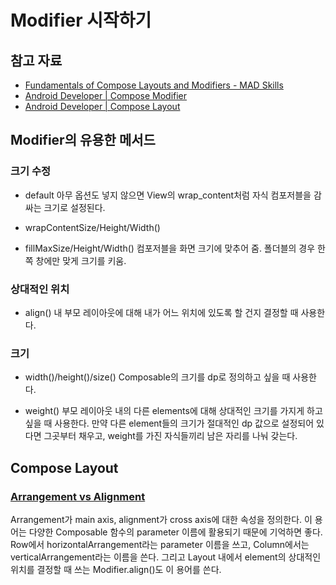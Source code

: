 # Modifier 시작하기

## 참고 자료
- [Fundamentals of Compose Layouts and Modifiers - MAD Skills](https://youtu.be/xc8nAcVvpxY)
- [Android Developer | Compose Modifier](https://developer.android.com/jetpack/compose/modifiers)
- [Android Developer | Compose Layout](https://developer.android.com/jetpack/compose/layouts/material)

## Modifier의 유용한 메서드

### 크기 수정
- default
아무 옵션도 넣지 않으면 View의 wrap_content처럼 자식 컴포저블을 감싸는 크기로 설정된다.

- wrapContentSize/Height/Width()


- fillMaxSize/Height/Width()
컴포저블을 화면 크기에 맞추어 줌. 폴더블의 경우 한쪽 창에만 맞게 크기를 키움.


### 상대적인 위치
- align()
내 부모 레이아웃에 대해 내가 어느 위치에 있도록 할 건지 결정할 때 사용한다.

### 크기
- width()/height()/size()
Composable의 크기를 dp로 정의하고 싶을 때 사용한다.

- weight()
부모 레이아웃 내의 다른 elements에 대해 상대적인 크기를 가지게 하고 싶을 때 사용한다.
만약 다른 element들의 크기가 절대적인 dp 값으로 설정되어 있다면 그곳부터 채우고, weight를 가진 자식들끼리 남은 자리를 나눠 갖는다.


## Compose Layout

### [Arrangement vs Alignment](https://developer.android.com/reference/kotlin/androidx/compose/foundation/layout/Arrangement)
Arrangement가 main axis, alignment가 cross axis에 대한 속성을 정의한다.
이 용어는 다양한 Composable 함수의 parameter 이름에 활용되기 때문에 기억하면 좋다.
Row에서 horizontalArrangement라는 parameter 이름을 쓰고, Column에서는 verticalArrangement라는 이름을 쓴다.
그리고 Layout 내에서 element의 상대적인 위치를 결정할 때 쓰는 Modifier.align()도 이 용어를 쓴다.